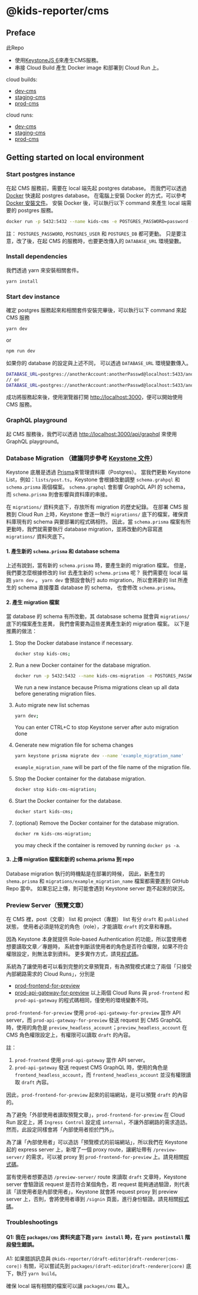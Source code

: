 # @kids-reporter/cms

## Preface

此Repo

- 使用[KeystoneJS 6](https://keystonejs.com/docs)來產生CMS服務。
- 串接 Cloud Build 產生 Docker image 和部署到 Cloud Run 上。

cloud builds:

- [dev-cms](https://console.cloud.google.com/cloud-build/triggers;region=asia-east1/edit/05145244-79e4-4fd7-aa15-8194c42f970d?project=kids-reporter)
- [staging-cms](https://console.cloud.google.com/cloud-build/triggers;region=asia-east1/edit/360f6643-87ba-43c2-9ec6-a9b4c1203fd1?project=kids-reporter)
- [prod-cms](https://console.cloud.google.com/cloud-build/triggers;region=asia-east1/edit/48228550-f19c-41b1-83f9-abee00765804?project=kids-reporter)

cloud runs:

- [dev-cms](https://console.cloud.google.com/run/detail/asia-east1/dev-cms?project=kids-reporter)
- [staging-cms](https://console.cloud.google.com/run/detail/asia-east1/staging-cms?project=kids-reporter)
- [prod-cms](https://console.cloud.google.com/run/detail/asia-east1/prod-cms?project=kids-reporter)

## Getting started on local environment

### Start postgres instance

在起 CMS 服務前，需要在 local 端先起 postgres database。
而我們可以透過 [Docker](https://docs.docker.com/) 快速起 postgres database。
在電腦上安裝 Docker 的方式，可以參考 [Docker 安裝文件](https://docs.docker.com/engine/install/)。
安裝 Docker 後，可以執行以下 command 來產生 local 端需要的 postgres 服務。

```bash
docker run -p 5432:5432 --name kids-cms -e POSTGRES_PASSWORD=password -e POSTGRES_USER=user -e POSTGRES_DB=kids -d postgres
```

註：
`POSTGRES_PASSWORD`, `POSTGRES_USER` 和 `POSTGRES_DB` 都可更動。
只是要注意，改了後，在起 CMS 的服務時，也要更改傳入的 `DATABASE_URL` 環境變數。

### Install dependencies

我們透過 yarn 來安裝相關套件。

```bash
yarn install
```

### Start dev instance

確定 postgres 服務起來和相關套件安裝完畢後，可以執行以下 command 來起 CMS 服務

```bash
yarn dev
```

or

```bash
npm run dev
```

如果你的 database 的設定與上述不同，
可以透過 `DATABASE_URL` 環境變數傳入。

```bash
DATABASE_URL=postgres://anotherAccount:anotherPasswd@localhost:5433/anotherDatabase yarn dev
// or
DATABASE_URL=postgres://anotherAccount:anotherPasswd@localhost:5433/anotherDatabase npm run dev
```

成功將服務起來後，使用瀏覽器打開 [http://localhost:3000](http://localhost:3000)，便可以開始使用 CMS 服務。

### GraphQL playground

起 CMS 服務後，我們可以透過 [http://localhost:3000/api/graphql](http://localhost:3000/api/graphql) 來使用 GraphQL playground。


### Database Migration （建議同步參考 [Keystone 文件](https://keystonejs.com/docs/guides/database-migration#title)）

Keystone 底層是透過 [Prisma](https://github.com/prisma/prisma)來管理資料庫（Postgres）。
當我們更動 Keystone List，例如：`lists/post.ts`，Keystone 會根據改動調整 `schema.grahpql` 和 `schema.prisma` 兩個檔案。
`schema.graphql` 會影響 GraphQL API 的 schema，而 `schema.prisma` 則會影響與資料庫的串接。

在 `migrations/` 資料夾底下，存放所有 migration 的歷史紀錄。
在部署 CMS 服務到 Cloud Run 上時，Keystone 會逐一執行 `migrations/` 底下的檔案，確保資料庫現有的 schema 與要部署的程式碼相符。
因此，當 `schema.prisma` 檔案有所更動時，我們就需要執行 database migration，並將改動的內容寫進 `migrations/` 資料夾底下。

#### 1. 產生新的 `schema.prisma` 和 database schema

上述有說到，當有新的 `schema.prisma` 時，要產生新的 migration 檔案。
但是，我們要怎麼根據修改的 list 去產生新的 `schema.prisma` 呢？
我們需要在 local 端跑 `yarn dev` 。
`yarn dev` 會預設會執行 auto migration，所以會將新的 list 所產生的 schema 直接覆蓋 database 的 schema，
也會修改 `schema.prisma`。

#### 2. 產生 migration 檔案

當 database 的 schema 有所改動，其 databsase schema 就會與 `migrations/` 底下的檔案產生差異，
我們會需要為這些差異產生新的 migration 檔案。
以下是推薦的做法：

1. Stop the Docker database instance if necessary.

    ```bash
    docker stop kids-cms;
    ```

2. Run a new Docker container for the database migration.

    ```bash
    docker run -p 5432:5432 --name kids-cms-migration -e POSTGRES_PASSWORD=password -e POSTGRES_USER=user -e POSTGRES_DB=kids -d postgres;
    ```

    We run a new instance because Prisma migrations clean up all data before generating migration files.

3. Auto migrate new list schemas

    ```bash
    yarn dev;
    ```

    You can enter CTRL+C to stop Keystone server after auto migration done

4. Generate new migration file for schema changes

    ```bash
    yarn keystone prisma migrate dev --name 'example_migration_name'
    ```

    `example_migration_name` will be part of the file name of the migration file.

5. Stop the Docker container for the database migration.

    ```bash
    docker stop kids-cms-migration;
    ```

6. Start the Docker container for the database.

    ```bash
    docker start kids-cms;
    ```

7. (optional) Remove the Docker container for the database migration.

    ```bash
    docker rm kids-cms-migration;
    ```

    you may check if the container is removed by running `docker ps -a`.

#### 3. 上傳 migration 檔案和新的 schema.prisma 到 repo

Database migration 執行的時機點是在部署的時候，
因此，新產生的 `shema.prisma` 和 `migrations/example_migration_name` 檔案都需要進到 GitHub Repo 當中。
如果忘記上傳，則可能會遇到 Keystone server 跑不起來的狀況。

### Preview Server（預覽文章）

在 CMS 裡，post（文章） list 和 project（專題） list 有分 `draft` 和 `published` 狀態，
使用者必須是特定的角色（role），才能讀取 `draft` 的文章和專題。

因為 Keystone 本身就提供 Role-based Authentication 的功能，所以當使用者想要讀取文章／專題時，
系統會判斷該使用者的角色是否符合權限，如果不符合權限設定，則無法拿到資料。
更多實作方式，請見[程式碼](https://github.com/kids-reporter/kids-reporter-monorepo/blob/dev/packages/cms/lists/post.ts#L239-L241)。

系統為了讓使用者可以看到完整的文章預覽頁，有為預覽模式建立了兩個「只接受內部網路需求的 Cloud Runs」，分別是

- [prod-frontend-for-preview](https://console.cloud.google.com/run/detail/asia-east1/prod-frontend-for-preview?project=kids-reporter)
- [prod-api-gateway-for-preview](https://console.cloud.google.com/run/detail/asia-east1/prod-api-gateway-for-preview?project=kids-reporter)
以上兩個 Cloud Runs 與 `prod-frontend` 和 `prod-api-gateway` 的程式碼相同，僅使用的環境變數不同。

`prod-frontend-for-preview` 使用 `prod-api-gateway-for-preview` 當作 API server，而 `prod-api-gateway-for-preview` 發送 request 到 CMS GraphQL 時，使用的角色是 `preview_headless_account`；`preview_headless_account` 在 CMS 角色權限設定上，有權限可以讀取 `draft` 的內容。

註：

1. `prod-frontend` 使用 `prod-api-gateway` 當作 API server。
2. `prod-api-gateway` 發送 request CMS GraphQL 時，使用的角色是 `frontend_headless_account`，而 `frontend_headless_account` 並沒有權限讀取 `draft` 內容。

因此，`prod-frontend-for-preview` 起來的前端網站，是可以預覽 `draft` 的內容的。

為了避免「外部使用者讀取預覽文章」，`prod-frontend-for-preview` 在 Cloud Run 設定上，將 `Ingress Control` 設定成 `internal`，不讓外部網路的需求造訪。然而，此設定同樣會將「內部使用者拒於門外」。

為了讓「內部使用者」可以造訪「預覽模式的前端網站」，所以我們在 Keystone 起的 express server 上，新增了一個 proxy route，讓網址帶有 `/preview-server/` 的需求，可以被 proxy 到 `prod-frontend-for-preview` 上。請見相關[程式碼](https://github.com/kids-reporter/kids-reporter-monorepo/blob/dev/packages/cms/keystone.ts#L123-L129)。

當有使用者想要造訪 `/preview-server/` route 來讀取 `draft` 文章時，Keystone server 會驗證該 request 是否符合某個角色，若 request 能夠通過驗證，則代表該「該使用者是內部使用者」，Keystone 就會將 request proxy 到 preview server 上，否則，會將使用者導到 `/signin` 頁面，進行身份驗證。請見相關[程式碼](https://github.com/kids-reporter/kids-reporter-monorepo/blob/dev/packages/cms/express-mini-apps/preview/app.ts#L54-L58)。

### Troubleshootings

#### Q1: 我在 `packages/cms` 資料夾底下跑 `yarn install` 時，在 `yarn postinstall` 階段發生錯誤。

A1: 如果錯誤訊息與 `@kids-reporter/(draft-editor|draft-renderer|cms-core|)` 有關，可以嘗試先到 `packages/(draft-editor|draft-renderer|core)` 底下，執行 `yarn build`。

確保 local 端有相關的檔案可以讓 `packages/cms` 載入。

